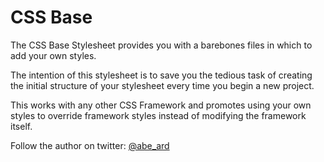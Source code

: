 CSS Base
========

The CSS Base Stylesheet provides you with a barebones files in which to add your own styles.

The intention of this stylesheet is to save you the tedious task of creating the initial structure of your stylesheet every time you begin a new project.

This works with any other CSS Framework and promotes using your own styles to override framework styles instead of modifying the framework itself.

Follow the author on twitter: <a href="http://twitter.com/abe_ard" target="_blank">@abe_ard</a>
